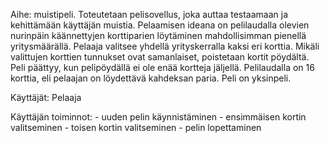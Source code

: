 Aihe: muistipeli. Toteutetaan pelisovellus, joka auttaa testaamaan ja kehittämään käyttäjän muistia. Pelaamisen ideana on pelilaudalla olevien nurinpäin käännettyjen korttiparien löytäminen mahdollisimman pienellä yritysmäärällä. Pelaaja valitsee yhdellä yrityskerralla kaksi eri korttia. Mikäli valittujen korttien tunnukset ovat samanlaiset, poistetaan kortit pöydältä. Peli päättyy, kun pelipöydällä ei ole enää kortteja jäljellä. Pelilaudalla on 16 korttia, eli pelaajan on löydettävä kahdeksan paria. Peli on yksinpeli.

Käyttäjät: Pelaaja

Käyttäjän toiminnot:
	- uuden pelin käynnistäminen
	- ensimmäisen kortin valitseminen
	- toisen kortin valitseminen
	- pelin lopettaminen
